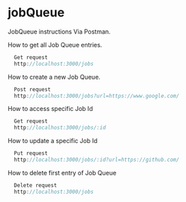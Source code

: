 # jobQueue

JobQueue instructions Via Postman.

How to get all Job Queue entries.

```javascript
  Get request
  http://localhost:3000/jobs
```

How to create a new Job Queue.


```javascript
  Post request
  http://localhost:3000/jobs?url=https://www.google.com/
```

How to access specific Job Id

```javascript
  Get request
  http://localhost:3000/jobs/:id
```

How to update a specific Job Id

```javascript
  Put request
  http://localhost:3000/jobs/:id?url=https://github.com/
```

How to delete first entry of Job Queue

```javascript
  Delete request
  http://localhost:3000/jobs
```
